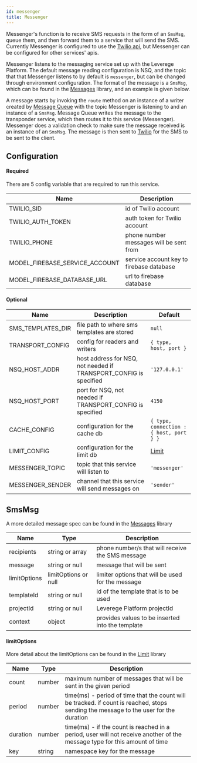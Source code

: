 ```yaml
---
id: messenger
title: Messenger
---
```


Messenger's function is to receive SMS requests in the form of an `SmsMsg`, queue them, and then forward them to a service that will send the SMS. Currently Messenger is configured to use the [Twilio api](https://www.twilio.com/), but Messenger can be configured for other services' apis.

Messenger listens to the messaging service set up with the Leverege Platform. The default message reading configuration is NSQ, and the topic that that Messenger listens to by default is `messenger`, but can be changed through environment configuration. The format of the message is a `SmsMsg`, which can be found in the [Messages](http://docs.leverege.com/docs/messages) library, and an example is given below.

A message starts by invoking the `route` method on an instance of a writer created by [Message Queue](http://docs.leverege.com/docs/message-queue) with the topic Messenger is listening to and an instance of a `SmsMsg`. Message Queue writes the message to the transponder service, which then routes it to this service (Messenger). Messenger does a validation check to make sure the message received is an instance of an `SmsMsg`. The message is then sent to [Twilio](https://www.twilio.com/) for the SMS to be sent to the client.

## Configuration

#### Required

There are 5 config variable that are required to run this service.

| Name | Description |
| ---- | ----------- |
| TWILIO_SID | id of Twilio account |
| TWILIO_AUTH_TOKEN | auth token for Twilio account |
| TWILIO_PHONE | phone number messages will be sent from |
| MODEL_FIREBASE_SERVICE_ACCOUNT | service account key to firebase database |
| MODEL_FIREBASE_DATABASE_URL | url to firebase database |

#### Optional


| Name | Description | Default | 
| ---- | ----------- | ------- |
| SMS_TEMPLATES_DIR | file path to where sms templates are stored | `null` | 
| TRANSPORT_CONFIG | config for readers and writers | `{ type, host, port }` |
| NSQ_HOST_ADDR | host address for NSQ, not needed if TRANSPORT_CONFIG is specified | `'127.0.0.1'` |
| NSQ_HOST_PORT | port for NSQ, not needed if TRANSPORT_CONFIG is specified | `4150` |
| CACHE_CONFIG | configuration for the cache db | `{ type, connection : { host, port } }` |
| LIMIT_CONFIG | configuration for the limit db | [Limit](http://docs.leverege.com/docs/limit) |
| MESSENGER_TOPIC | topic that this service will listen to | `'messenger'` |
| MESSENGER_SENDER | channel that this service will send messages on | `'sender'` | 

## SmsMsg

A more detailed message spec can be found in the [Messages](http://docs.leverege.com/docs/messages) library

| Name | Type | Description |
| ---- | ---- | ----------- |
| recipients | string or array | phone number/s that will receive the SMS message |
| message | string or null | message that will be sent |
| limitOptions | limitOptions or null | limiter options that will be used for the message | 
| templateId | string or null | id of the template that is to be used | 
| projectId | string or null | Leverege Platform projectId |
| context | object | provides values to be inserted into the template |


#### limitOptions

More detail about the limitOptions can be found in the [Limit](http://docs.leverege.com/docs/limit) library

| Name | Type | Description |
| ---- | ---- | ----------- |
| count | number | maximum number of messages that will be sent in the given period | 
| period | number | time(ms) - period of time that the count will be tracked. if count is reached, stops sending the message to the user for the duration |
| duration | number | time(ms) - if the count is reached in a period, user will not receive another of the message type for this amount of time | 
| key | string | namespace key for the message | 
